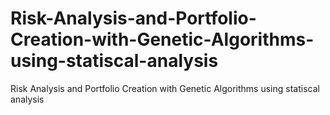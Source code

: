 # Risk-Analysis-and-Portfolio-Creation-with-Genetic-Algorithms-using-statiscal-analysis
Risk Analysis and Portfolio Creation with Genetic Algorithms using statiscal analysis
